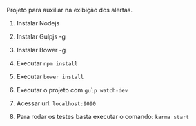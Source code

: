 Projeto para auxiliar na exibição dos alertas.

1. Instalar Nodejs

2. Instalar Gulpjs -g
3. Instalar Bower -g

4. Executar `npm install`
5. Executar `bower install`

6. Executar o projeto com `gulp watch-dev`
7. Acessar url: `localhost:9090`

8. Para rodar os testes basta executar o comando: `karma start`